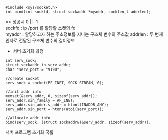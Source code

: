 ```
#include <sys/socket.h>
int bind(int sockfd, struct sockaddr *myaddr, socklen_t addrlen);
```
=> 성공시 0  || -1   
sockfd : ip /port 를 할당할 소켓의 fd  
myaddr : 할당하고자 하는 주소정보를 지니는 구조체 변수의 주소값
addrlen : 두 번재 인자로 전달된 구조체 변수의 길이정보

- 서버 초기화 과정
```
int serv_sock;
struct sockaddr_in serv_addr;
char *serv_port = "9190";

//create socket
serv_sock = socket(PF_INET, SOCK_STREAM, 0);

//init addr info
memset(&serv_addr, 0, sizeof(serv_addr));
serv_addr.sin_family = AF_INET;
serv_addr.sin_addr.s_addr = htonl(INADDR_ANY);
serv_addr.sin_port = htons(atoi(serv_port));

//allocate addr info
bind(serv_sock, (struct sockaddr&)&serv_addr, sizeof(serv_addr));
```
서버 프로그램 초기화 국룰
